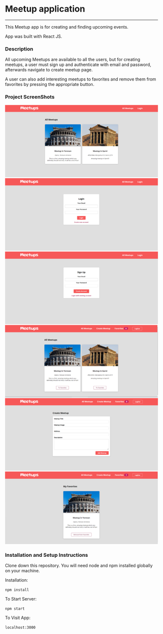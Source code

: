 # Meetup application

---

This Meetup app is for creating and finding upcoming events.

App was built with React JS.

### Description

All upcoming Meetups are available to all the users, but for creating meetups, a user must sign up and authenticate with email and password, afterwards navigate to create meetup page.

A user can also add interesting meetups to favorites and remove them from favorites by pressing the appropriate button․

### Project ScreenShots

![1](images/1.png)
![2](images/2.png)
![3](images/3.png)
![4](images/4.png)
![5](images/5.png)
![6](images/6.png)

### Installation and Setup Instructions

Clone down this repository. You will need node and npm installed globally on your machine.

Installation:

`npm install`

To Start Server:

`npm start`

To Visit App:

`localhost:3000`
